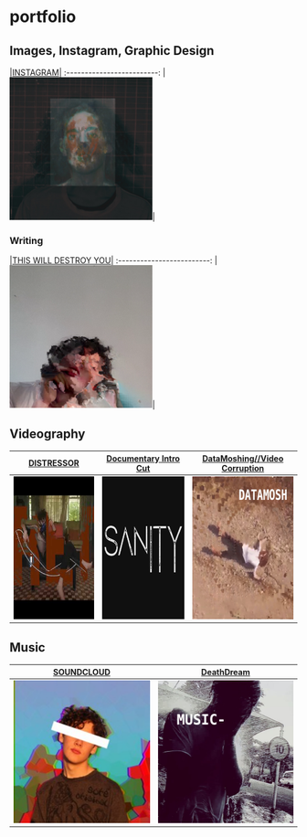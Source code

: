 # portfolio

## Images, Instagram, Graphic Design

|<a href="https://www.instagram.com/raelicit">INSTAGRAM</a>|
:-------------------------:
|<a href="https://www.instagram.com/raelicit"><img src="sources/INSTA.png" height="250" width="250"></a>|

### Writing
|<a href="https://raeawrites.blogspot.com/">THIS WILL DESTROY YOU</a>|
:-------------------------:
|<a href="https://raeawrites.blogspot.com/"><img src="sources/aaa.png" height="250" width="250"></a>|

## Videography

<a href="https://youtu.be/CvjAHG4pg8g">DISTRESSOR</a> | <a href="https://youtu.be/qGl_qOw6Ulk">Documentary Intro Cut</a> | <a href="https://youtu.be/uvQh-V3xEAw">DataMoshing//Video Corruption</a>
:-------------------------:|:-------------------------:|:-------------------------:
<a href="https://youtu.be/CvjAHG4pg8g"><img src="sources/DISTRESS.jpg" height="250" width="250"></a> | <a href="https://youtu.be/qGl_qOw6Ulk"><img src="sources/DOCINTRO.png" height="250" width="250"></a> | <a href="https://youtu.be/uvQh-V3xEAw"><img src="sources/MOSH.png" height="250" width="250"></a>
                                                                                           
## Music

<a href="https://soundcloud.com/bashyboi">SOUNDCLOUD</a> | <a href="https://youtu.be/uvQh-V3xEAw">DeathDream</a>
:-------------------------:|:-------------------------:
<a href="https://soundcloud.com/bashyboi"><img src="sources/SNDCLD.jpg" height="250" width="250"></a> | <a href="https://youtu.be/uvQh-V3xEAw"><img src="sources/MUSIC.png" height="250" width="250"></a>
